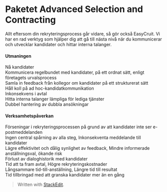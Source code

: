 
# Paketet Advanced Selection and Contracting

Allt eftersom din rekryteringsprocess går vidare, så gör också EasyCruit. Vi har en rad verktyg som hjälper dig att gå till nästa nivå när du kommunicerar och utvecklar kandidater och hittar interna talanger.

#### Utmaningen
<p>Nå kandidater<br>
Kommunicera regelbundet med kandidater, på ett ordnat sätt, enligt företagets urvalsprocess<br>
Samla in feedback från kollegor om kandidater på ett strukturerat sätt<br>
Håll koll på ad hoc-kandidatkommunikation<br>
Inkonsekvens i avtal<br>
Hitta interna talanger lämpliga för lediga tjänster<br>
Dubbel hantering av dubbla ansökningar</p>

#### Verksamhetspåverkan
<p>Förseningar i rekryteringsprocessen på grund av att kandidater inte ser e-postmeddelanden<br>
Ingen central spårning av alla steg, 
Inkonsekventa meddelande till kandidater<br>
Lägre effektivitet och dålig synlighet av feedback,
Mindre informerade anställningsval, ökande risk<br>
Förlust av dialoghistorik med kandidater<br> 
Tid att ta fram avtal,   
Högre rekryteringskostnader<br>
Långsammare tid-till-anställning, Längre tid till resultat<br>
Tid tillbringad med att granska kandidater mer än en gång</p>


> Written with [StackEdit](https://stackedit.io/).
<!--stackedit_data:
eyJoaXN0b3J5IjpbLTcyOTc2MjQ4NiwtMTA2ODIyNTg0NiwtMT
UzMTUzNzk0Ml19
-->